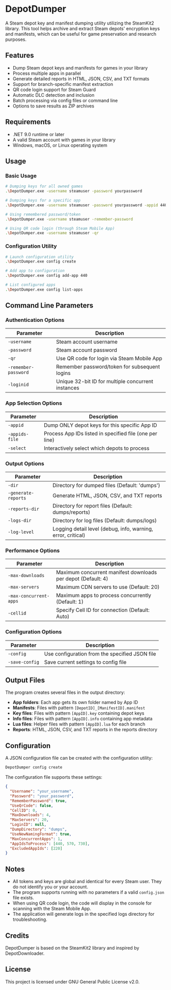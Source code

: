 # DepotDumper

A Steam depot key and manifest dumping utility utilizing the SteamKit2 library. This tool helps archive and extract Steam depots' encryption keys and manifests, which can be useful for game preservation and research purposes.

## Features

- Dump Steam depot keys and manifests for games in your library
- Process multiple apps in parallel
- Generate detailed reports in HTML, JSON, CSV, and TXT formats
- Support for branch-specific manifest extraction
- QR code login support for Steam Guard
- Automatic DLC detection and inclusion
- Batch processing via config files or command line
- Options to save results as ZIP archives

## Requirements

- .NET 9.0 runtime or later
- A valid Steam account with games in your library
- Windows, macOS, or Linux operating system

## Usage

### Basic Usage

```bash
# Dumping keys for all owned games
.\DepotDumper.exe -username steamuser -password yourpassword

# Dumping keys for a specific app
.\DepotDumper.exe -username steamuser -password yourpassword -appid 440

# Using remembered password/token
.\DepotDumper.exe -username steamuser -remember-password

# Using QR code login (through Steam Mobile App)
.\DepotDumper.exe -username steamuser -qr
```

### Configuration Utility

```bash
# Launch configuration utility
.\DepotDumper.exe config create

# Add app to configuration
.\DepotDumper.exe config add-app 440

# List configured apps
.\DepotDumper.exe config list-apps
```

## Command Line Parameters

### Authentication Options
| Parameter | Description |
|-----------|-------------|
| `-username` | Steam account username |
| `-password` | Steam account password |
| `-qr` | Use QR code for login via Steam Mobile App |
| `-remember-password` | Remember password/token for subsequent logins |
| `-loginid` | Unique 32-bit ID for multiple concurrent instances |

### App Selection Options
| Parameter | Description |
|-----------|-------------|
| `-appid` | Dump ONLY depot keys for this specific App ID |
| `-appids-file` | Process App IDs listed in specified file (one per line) |
| `-select` | Interactively select which depots to process |

### Output Options
| Parameter | Description |
|-----------|-------------|
| `-dir` | Directory for dumped files (Default: 'dumps') |
| `-generate-reports` | Generate HTML, JSON, CSV, and TXT reports |
| `-reports-dir` | Directory for report files (Default: dumps/reports) |
| `-logs-dir` | Directory for log files (Default: dumps/logs) |
| `-log-level` | Logging detail level (debug, info, warning, error, critical) |

### Performance Options
| Parameter | Description |
|-----------|-------------|
| `-max-downloads` | Maximum concurrent manifest downloads per depot (Default: 4) |
| `-max-servers` | Maximum CDN servers to use (Default: 20) |
| `-max-concurrent-apps` | Maximum apps to process concurrently (Default: 1) |
| `-cellid` | Specify Cell ID for connection (Default: Auto) |

### Configuration Options
| Parameter | Description |
|-----------|-------------|
| `-config` | Use configuration from the specified JSON file |
| `-save-config` | Save current settings to config file |

## Output Files

The program creates several files in the output directory:

- **App folders**: Each app gets its own folder named by App ID
- **Manifests**: Files with pattern `[DepotID]_[ManifestID].manifest`
- **Key files**: Files with pattern `[AppID].key` containing depot keys
- **Info files**: Files with pattern `[AppID].info` containing app metadata
- **Lua files**: Helper files with pattern `[AppID].lua` for each branch
- **Reports**: HTML, JSON, CSV, and TXT reports in the reports directory

## Configuration

A JSON configuration file can be created with the configuration utility:

```bash
DepotDumper config create
```

The configuration file supports these settings:

```json
{
  "Username": "your_username",
  "Password": "your_password",
  "RememberPassword": true,
  "UseQrCode": false,
  "CellID": 0,
  "MaxDownloads": 4,
  "MaxServers": 20,
  "LoginID": null,
  "DumpDirectory": "dumps",
  "UseNewNamingFormat": true,
  "MaxConcurrentApps": 1,
  "AppIdsToProcess": [440, 570, 730],
  "ExcludedAppIds": [220]
}
```

## Notes

- All tokens and keys are global and identical for every Steam user. They do not identify you or your account.
- The program supports running with no parameters if a valid `config.json` file exists.
- When using QR code login, the code will display in the console for scanning with the Steam Mobile App.
- The application will generate logs in the specified logs directory for troubleshooting.

## Credits

DepotDumper is based on the SteamKit2 library and inspired by DepotDownloader.

## License

This project is licensed under GNU General Public License v2.0.
